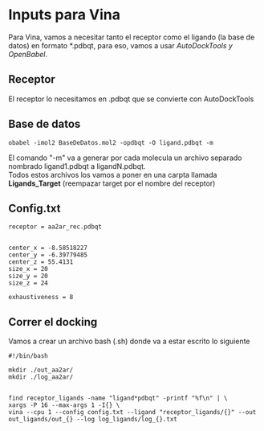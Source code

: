 # Inputs para Vina
Para Vina, vamos a necesitar tanto el receptor como el ligando (la base de datos) en formato *.pdbqt, para eso, vamos a usar *AutoDockTools y OpenBabel*. <br>
## Receptor
El receptor lo necesitamos en .pdbqt que se convierte con AutoDockTools

## Base de datos
```
obabel -imol2 BaseDeDatos.mol2 -opdbqt -O ligand.pdbqt -m
```
El comando "-m" va a generar por cada molecula un archivo separado nombrado ligand1.pdbqt a ligandN.pdbqt. <br>
Todos estos archivos los vamos a poner en una carpta llamada **Ligands_Target** (reempazar target por el nombre del receptor)

## Config.txt
```
receptor = aa2ar_rec.pdbqt


center_x = -8.58518227
center_y = -6.39779485
center_z = 55.4131
size_x = 20
size_y = 20
size_z = 24

exhaustiveness = 8
```

## Correr el docking
Vamos a crear un archivo bash (.sh) donde va a estar escrito lo siguiente <br>

```
#!/bin/bash 

mkdir ./out_aa2ar/
mkdir ./log_aa2ar/


find receptor_ligands -name "ligand*pdbqt" -printf "%f\n" | \
xargs -P 16 --max-args 1 -I{} \
vina --cpu 1 --config config.txt --ligand "receptor_ligands/{}" --out out_ligands/out_{} --log log_ligands/log_{}.txt 
```
